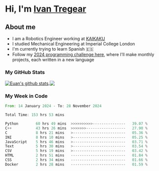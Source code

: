 # Hi, I'm [Ivan Tregear](https://www.linkedin.com/in/ivantregear/)

## About me

* I am a Robotics Engineer working at [KAIKAKU](https://github.com/KAIKAKU-AI)
* I studied Mechanical Engineering at Imperial College London
* I'm currently trying to learn Spanish :es:
* Follow my [2024 programming challenge here](https://github.com/ITregear?tab=repositories), where I'll make monthly projects, each written in a new language


### My GitHub Stats

<a href="#my-github-stats">
  <img align="center" src="https://github-readme-stats.vercel.app/api?username=itregear&count_private=true&show_icons=true&include_all_commits=true&theme=material-palenight" alt="Euan's github stats" />
</a>

<a href="#my-github-stats">
  <img align="center" src="https://github-readme-stats.vercel.app/api/top-langs/?username=itregear&layout=compact&theme=material-palenight" />
</a>

### My Week in Code
<!--START_SECTION:waka-->

```rust
From: 14 January 2024 - To: 28 November 2024

Total Time: 153 hrs 53 mins

Python        60 hrs 49 mins  >>>>>>>>>>---------------   39.07 %
C++           43 hrs 26 mins  >>>>>>>------------------   27.90 %
C             8 hrs 21 mins   >------------------------   05.36 %
INI           8 hrs 10 mins   >------------------------   05.25 %
JavaScript    5 hrs 46 mins   >------------------------   03.71 %
Text          5 hrs 30 mins   >------------------------   03.54 %
CSV           5 hrs 19 mins   >------------------------   03.42 %
HTML          2 hrs 51 mins   -------------------------   01.84 %
CSS           2 hrs 34 mins   -------------------------   01.66 %
Docker        2 hrs 28 mins   -------------------------   01.59 %
```

<!--END_SECTION:waka-->

